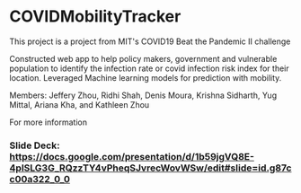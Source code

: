 # COVIDMobilityTracker


This project is a project from MIT's COVID19 Beat the Pandemic II challenge

Constructed web app to help policy makers, government and vulnerable population to identify the infection rate or covid infection risk index for their location. 
Leveraged Machine learning models for prediction with mobility.

Members: Jeffery Zhou, Ridhi Shah, Denis Moura, Krishna Sidharth, Yug Mittal, Ariana Kha, and Kathleen Zhou

For more information
### Slide Deck: https://docs.google.com/presentation/d/1b59jgVQ8E-4plSLG3G_RQzzTY4vPheqSJvrecWovWSw/edit#slide=id.g87cc00a322_0_0
